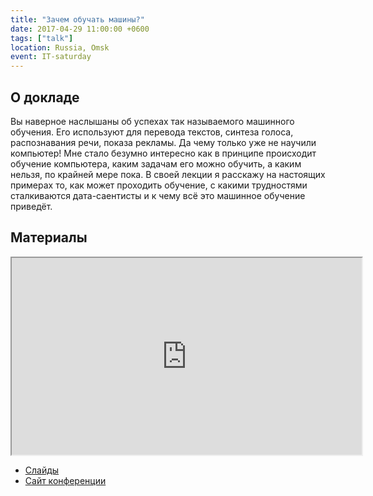 ```yaml
---
title: "Зачем обучать машины?"
date: 2017-04-29 11:00:00 +0600
tags: ["talk"]
location: Russia, Omsk
event: IT-saturday
---
```


## О докладе

Вы наверное наслышаны об успехах так называемого машинного обучения. Его используют для перевода текстов, синтеза голоса, распознавания речи, показа рекламы. Да чему только уже не научили компьютер! Мне стало безумно интересно как в принципе происходит обучение компьютера, каким задачам его можно обучить, а каким нельзя, по крайней мере пока.
В своей лекции я расскажу на настоящих примерах то, как может проходить обучение, с какими трудностями сталкиваются дата-саентисты и к чему всё это машинное обучение приведёт.

## Материалы

<iframe src="https://www.youtube.com/embed/Bp62rjqOxq4?color=white&theme=light" width="560" height="315"></iframe>

- [Слайды](https://www.slideshare.net/OmskIT/2017-0506-75886155)
- [Сайт конференции](https://vk.com/omskit)

